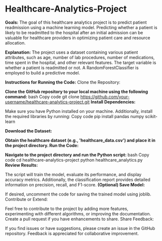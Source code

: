 # Healthcare-Analytics-Project

**Goals:**
The goal of this healthcare analytics project is to predict patient readmission using a machine learning model. Predicting whether a patient is likely to be readmitted to the hospital after an initial admission can be valuable for healthcare providers in optimizing patient care and resource allocation.





**Explanation:**
The project uses a dataset containing various patient attributes, such as age, number of lab procedures, number of medications, time spent in the hospital, and other relevant features. The target variable is whether a patient is readmitted or not. A RandomForestClassifier is employed to build a predictive model.





**Instructions for Running the Code:**
Clone the Repository:

**Clone the GitHub repository to your local machine using the following command:**
bash
Copy code
git clone https://github.com/your-username/healthcare-analytics-project.git
**Install Dependencies:**

Make sure you have Python installed on your machine. Additionally, install the required libraries by running:
Copy code
pip install pandas numpy scikit-learn



**Download the Dataset:**

**Obtain the healthcare dataset (e.g., 'healthcare_data.csv') and place it in the project directory.
Run the Code:**

**Navigate to the project directory and run the Python script:**
bash
Copy code
cd healthcare-analytics-project
python healthcare_analytics.py
**Review Results:**

The script will train the model, evaluate its performance, and display accuracy metrics. Additionally, the classification report provides detailed information on precision, recall, and F1-score.
**(Optional) Save Model:**

If desired, uncomment the code for saving the trained model using joblib.
Contribute or Extend:

Feel free to contribute to the project by adding more features, experimenting with different algorithms, or improving the documentation. Create a pull request if you have enhancements to share.
Share Feedback:

If you find issues or have suggestions, please create an issue in the GitHub repository. Feedback is appreciated for collaborative improvement.
